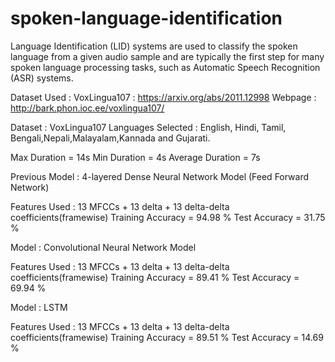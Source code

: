 # spoken-language-identification

Language Identification (LID) systems are used to classify the spoken language from a given audio sample and are typically the first step for many spoken language processing tasks, such as Automatic Speech Recognition (ASR) systems.

Dataset Used : VoxLingua107 : https://arxiv.org/abs/2011.12998
Webpage : http://bark.phon.ioc.ee/voxlingua107/

Dataset : VoxLingua107
Languages Selected : English, Hindi, Tamil, Bengali,Nepali,Malayalam,Kannada and Gujarati.

Max Duration = 14s
Min Duration = 4s
Average Duration = 7s

Previous Model : 4-layered Dense Neural Network Model
(Feed Forward Network)

Features Used : 13 MFCCs + 13 delta + 13 delta-delta coefficients(framewise) 
Training Accuracy  = 94.98 %
Test Accuracy = 31.75 %

Model : Convolutional Neural Network Model

Features Used : 13 MFCCs + 13 delta + 13 delta-delta coefficients(framewise) 
Training Accuracy  =  89.41 %
Test Accuracy =  69.94 %

Model : LSTM

Features Used : 13 MFCCs + 13 delta + 13 delta-delta coefficients(framewise) 
Training Accuracy  =  89.51 %
Test Accuracy =  14.69 %